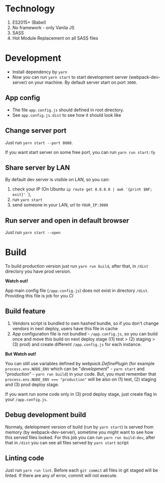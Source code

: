 # Technology 

1. ES2015+ (Babel)
2. No framework - only Vanila JS
3. SASS
4. Hot Module Replacement on all SASS files 

# Development

* Install dependency by `yarn`
* Now you can run `yarn start` to start development server (webpack-dev-server) on your machine.
By default server start on port `3000`.

## App config
* The file `app.config.js` should defined in root directory.
* See `app.config.js.dist` to see how it should look like

## Change server port 

Just run `yarn start --port 8080`.

If you want start server on some free port, you can run `yarn run start:fp`

## Share server by LAN

By default dev server is visible on LAN, so you can:

1. check your IP (On Ubuntu `ip route get 8.8.8.8 | awk '{print $NF; exit}'`
`),
1. run `yarn start` 
1. send someone in your LAN, url to `YOUR_IP:3000` 

## Run server and open in default browser

Just run `yarn start --open`

# Build

To build production version just run `yarn run build`, after that, 
in `/dist` directory you have prod version.

**Watch out!**

App main config file (`/app.config.js`) does not exist in directory `/dist`. 
Providing this file is job for you *CI*

## Build feature

1. Vendors script is bundled to own hashed bundle, so if you don't change vendors in next deploy, 
users have this file in cache 
1. App configuration file is not bundled - `/app.config.js`, so you can build once and move this build 
on next deploy stage ((1) test > (2) staging > (3) prod) and create different `/app.config.js` for each instance.

**But Watch out!**

You can still use variables defined by *webpack.DefinePlugin* 
(for example `process.env.NODE_ENV` which can be "*development*" - `yarn start` and "*production*" - `yarn run build`) 
in your code. But, you must remember that `process.env.NODE_ENV === "production"` will be also on 
(1) test, (2) staging and (3) prod deploy stage.

If you want run some code only in (3) prod deploy stage, just create flag in your `/app.config.js`.

## Debug development build

Normaly, delelopment version of build (run by `yarn start`) is served from memory (by webpack-dev-server), 
sometime you might want to see how this served files looked. For this job you can run `yarn run build:dev`, after that
in `/dist` you can see all files served by `yarn start` script

## Linting code

Just run `yarn run lint`. Before each `git commit` all files in git staged will be linted.
If there are any of error, commit will not execute. 

